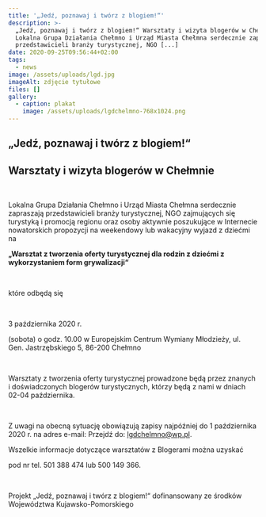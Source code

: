 ```yaml
---
title: '„Jedź, poznawaj i twórz z blogiem!“'
description: >-
  „Jedź, poznawaj i twórz z blogiem!“ Warsztaty i wizyta blogerów w Chełmnie
  Lokalna Grupa Działania Chełmno i Urząd Miasta Chełmna serdecznie zapraszają
  przedstawicieli branży turystycznej, NGO [...]
date: 2020-09-25T09:56:44+02:00
tags:
  - news
image: /assets/uploads/lgd.jpg
imageAlt: zdjęcie tytułowe
files: []
gallery:
  - caption: plakat
    image: /assets/uploads/lgdchelmno-768x1024.png
---
```

## „Jedź, poznawaj i twórz z blogiem!“

## Warsztaty i wizyta blogerów w Chełmnie

<br>

Lokalna Grupa Działania Chełmno i Urząd Miasta Chełmna serdecznie zapraszają przedstawicieli branży turystycznej, NGO zajmujących się turystyką i promocją regionu oraz osoby aktywnie poszukujące w Internecie nowatorskich propozycji na weekendowy lub wakacyjny wyjazd z dziećmi na

**„Warsztat z tworzenia oferty turystycznej dla rodzin z dziećmi z wykorzystaniem form grywalizacji“**

<br>

które odbędą się 

<br>

3 października 2020 r. 

(sobota) o godz. 10.00 w Europejskim Centrum Wymiany Młodzieży, ul. Gen. Jastrzębskiego 5, 86-200 Chełmno

 <br>

Warsztaty z tworzenia oferty turystycznej prowadzone będą przez znanych i doświadczonych blogerów turystycznych, którzy będą z nami w dniach 02-04 października.

<br>

Z uwagi na obecną sytuację obowiązują zapisy najpóźniej do 1 października 2020 r. na adres e-mail: Przejdź do: lgdchelmno@wp.pl.

 

Wszelkie informacje dotyczące warsztatów z Blogerami można uzyskać 

pod nr tel. 501 388 474 lub 500 149 366.

<br>

Projekt „Jedź, poznawaj i twórz z blogiem!“ dofinansowany ze środków Województwa Kujawsko-Pomorskiego
